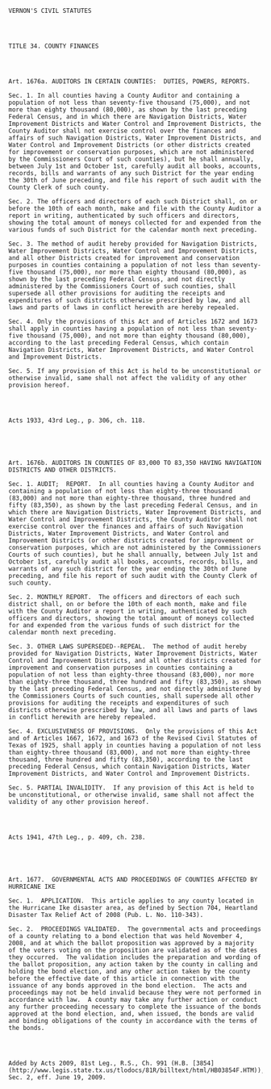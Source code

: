 ﻿
    
    
    	
    					
    
    
    VERNON'S CIVIL STATUTES
    
      
    
    
    TITLE 34. COUNTY FINANCES
    
      
    
    
    Art. 1676a. AUDITORS IN CERTAIN COUNTIES:  DUTIES, POWERS, REPORTS.
    
    Sec. 1. In all counties having a County Auditor and containing a population of not less than seventy-five thousand (75,000), and not more than eighty thousand (80,000), as shown by the last preceding Federal Census, and in which there are Navigation Districts, Water Improvement Districts and Water Control and Improvement Districts, the County Auditor shall not exercise control over the finances and affairs of such Navigation Districts, Water Improvement Districts, and Water Control and Improvement Districts (or other districts created for improvement or conservation purposes, which are not administered by the Commissioners Court of such counties), but he shall annually, between July 1st and October 1st, carefully audit all books, accounts, records, bills and warrants of any such District for the year ending the 30th of June preceding, and file his report of such audit with the County Clerk of such county.
    
    Sec. 2. The officers and directors of each such District shall, on or before the 10th of each month, make and file with the County Auditor a report in writing, authenticated by such officers and directors, showing the total amount of moneys collected for and expended from the various funds of such District for the calendar month next preceding.
    
    Sec. 3. The method of audit hereby provided for Navigation Districts, Water Improvement Districts, Water Control and Improvement Districts, and all other Districts created for improvement and conservation purposes in counties containing a population of not less than seventy-five thousand (75,000), nor more than eighty thousand (80,000), as shown by the last preceding Federal Census, and not directly administered by the Commissioners Court of such counties, shall supersede all other provisions for auditing the receipts and expenditures of such districts otherwise prescribed by law, and all laws and parts of laws in conflict herewith are hereby repealed.
    
    Sec. 4. Only the provisions of this Act and of Articles 1672 and 1673 shall apply in counties having a population of not less than seventy-five thousand (75,000), and not more than eighty thousand (80,000), according to the last preceding Federal Census, which contain Navigation Districts, Water Improvement Districts, and Water Control and Improvement Districts.
    
    Sec. 5. If any provision of this Act is held to be unconstitutional or otherwise invalid, same shall not affect the validity of any other provision hereof.
    
    
    
    
    Acts 1933, 43rd Leg., p. 306, ch. 118.
    
    
    
    
    
    Art. 1676b. AUDITORS IN COUNTIES OF 83,000 TO 83,350 HAVING NAVIGATION DISTRICTS AND OTHER DISTRICTS.
    
    Sec. 1. AUDIT;  REPORT.  In all counties having a County Auditor and containing a population of not less than eighty-three thousand (83,000) and not more than eighty-three thousand, three hundred and fifty (83,350), as shown by the last preceding Federal Census, and in which there are Navigation Districts, Water Improvement Districts, and Water Control and Improvement Districts, the County Auditor shall not exercise control over the finances and affairs of such Navigation Districts, Water Improvement Districts, and Water Control and Improvement Districts (or other districts created for improvement or conservation purposes, which are not administered by the Commissioners Courts of such counties), but he shall annually, between July 1st and October 1st, carefully audit all books, accounts, records, bills, and warrants of any such district for the year ending the 30th of June preceding, and file his report of such audit with the County Clerk of such county.
    
    Sec. 2. MONTHLY REPORT.  The officers and directors of each such district shall, on or before the 10th of each month, make and file with the County Auditor a report in writing, authenticated by such officers and directors, showing the total amount of moneys collected for and expended from the various funds of such district for the calendar month next preceding.
    
    Sec. 3. OTHER LAWS SUPERSEDED--REPEAL.  The method of audit hereby provided for Navigation Districts, Water Improvement Districts, Water Control and Improvement Districts, and all other districts created for improvement and conservation purposes in counties containing a population of not less than eighty-three thousand (83,000), nor more than eighty-three thousand, three hundred and fifty (83,350), as shown by the last preceding Federal Census, and not directly administered by the Commissioners Courts of such counties, shall supersede all other provisions for auditing the receipts and expenditures of such districts otherwise prescribed by law, and all laws and parts of laws in conflict herewith are hereby repealed.
    
    Sec. 4. EXCLUSIVENESS OF PROVISIONS.  Only the provisions of this Act and of Articles 1667, 1672, and 1673 of the Revised Civil Statutes of Texas of 1925, shall apply in counties having a population of not less than eighty-three thousand (83,000), and not more than eighty-three thousand, three hundred and fifty (83,350), according to the last preceding Federal Census, which contain Navigation Districts, Water Improvement Districts, and Water Control and Improvement Districts.
    
    Sec. 5. PARTIAL INVALIDITY.  If any provision of this Act is held to be unconstitutional, or otherwise invalid, same shall not affect the validity of any other provision hereof.
    
    
    
    
    Acts 1941, 47th Leg., p. 409, ch. 238.
    
    
    
    
    
    Art. 1677.  GOVERNMENTAL ACTS AND PROCEEDINGS OF COUNTIES AFFECTED BY HURRICANE IKE
    
    Sec. 1.  APPLICATION.  This article applies to any county located in the Hurricane Ike disaster area, as defined by Section 704, Heartland Disaster Tax Relief Act of 2008 (Pub. L. No. 110-343).
    
    Sec. 2.  PROCEEDINGS VALIDATED.  The governmental acts and proceedings of a county relating to a bond election that was held November 4, 2008, and at which the ballot proposition was approved by a majority of the voters voting on the proposition are validated as of the dates they occurred.  The validation includes the preparation and wording of the ballot proposition, any action taken by the county in calling and holding the bond election, and any other action taken by the county before the effective date of this article in connection with the issuance of any bonds approved in the bond election.  The acts and proceedings may not be held invalid because they were not performed in accordance with law.  A county may take any further action or conduct any further proceeding necessary to complete the issuance of the bonds approved at the bond election, and, when issued, the bonds are valid and binding obligations of the county in accordance with the terms of the bonds.
    
    
    
    
    Added by Acts 2009, 81st Leg., R.S., Ch. 991 (H.B. [3854](http://www.legis.state.tx.us/tlodocs/81R/billtext/html/HB03854F.HTM)), Sec. 2, eff. June 19, 2009.
    
    
    
    
    				
